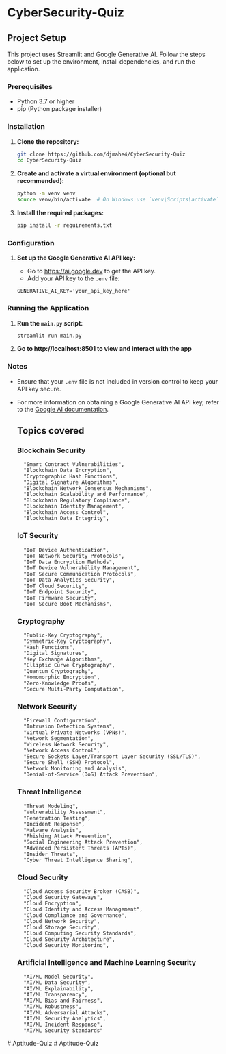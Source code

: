 # CyberSecurity-Quiz

## Project Setup

This project uses Streamlit and Google Generative AI. Follow the steps below to set up the environment, install dependencies, and run the application.

### Prerequisites

- Python 3.7 or higher
- pip (Python package installer)

### Installation

1. **Clone the repository:**

    ```sh
    git clone https://github.com/djmahe4/CyberSecurity-Quiz
    cd CyberSecurity-Quiz
    ```

2. **Create and activate a virtual environment (optional but recommended):**

    ```sh
    python -m venv venv
    source venv/bin/activate  # On Windows use `venv\Scripts\activate`
    ```

3. **Install the required packages:**

    ```sh
    pip install -r requirements.txt
    ```

### Configuration

1. **Set up the Google Generative AI API key:**

    - Go to https://ai.google.dev to get the API key.
    - Add your API key to the `.env` file:

    ```env
    GENERATIVE_AI_KEY='your_api_key_here'
    ```

### Running the Application

1. **Run the `main.py` script:**

    ```sh
    streamlit run main.py
    ```
2. **Go to http://localhost:8501 to view and interact with the app**

### Notes

- Ensure that your `.env` file is not included in version control to keep your API key secure.
- For more information on obtaining a Google Generative AI API key, refer to the [Google AI documentation](https://ai.google.dev/gemini-api/docs/api-key).

  ## Topics covered
    ### Blockchain Security
  ```
    "Smart Contract Vulnerabilities",
    "Blockchain Data Encryption",
    "Cryptographic Hash Functions",
    "Digital Signature Algorithms",
    "Blockchain Network Consensus Mechanisms",
    "Blockchain Scalability and Performance",
    "Blockchain Regulatory Compliance",
    "Blockchain Identity Management",
    "Blockchain Access Control",
    "Blockchain Data Integrity",
  ```

    ### IoT Security
  ```
    "IoT Device Authentication",
    "IoT Network Security Protocols",
    "IoT Data Encryption Methods",
    "IoT Device Vulnerability Management",
    "IoT Secure Communication Protocols",
    "IoT Data Analytics Security",
    "IoT Cloud Security",
    "IoT Endpoint Security",
    "IoT Firmware Security",
    "IoT Secure Boot Mechanisms",
  ```

    ### Cryptography
  ```
    "Public-Key Cryptography",
    "Symmetric-Key Cryptography",
    "Hash Functions",
    "Digital Signatures",
    "Key Exchange Algorithms",
    "Elliptic Curve Cryptography",
    "Quantum Cryptography",
    "Homomorphic Encryption",
    "Zero-Knowledge Proofs",
    "Secure Multi-Party Computation",
  ```

    ### Network Security
  ```
    "Firewall Configuration",
    "Intrusion Detection Systems",
    "Virtual Private Networks (VPNs)",
    "Network Segmentation",
    "Wireless Network Security",
    "Network Access Control",
    "Secure Sockets Layer/Transport Layer Security (SSL/TLS)",
    "Secure Shell (SSH) Protocol",
    "Network Monitoring and Analysis",
    "Denial-of-Service (DoS) Attack Prevention",
  ```
    ### Threat Intelligence
  ```
    "Threat Modeling",
    "Vulnerability Assessment",
    "Penetration Testing",
    "Incident Response",
    "Malware Analysis",
    "Phishing Attack Prevention",
    "Social Engineering Attack Prevention",
    "Advanced Persistent Threats (APTs)",
    "Insider Threats",
    "Cyber Threat Intelligence Sharing",
  ```

    ### Cloud Security
  ```
    "Cloud Access Security Broker (CASB)",
    "Cloud Security Gateways",
    "Cloud Encryption",
    "Cloud Identity and Access Management",
    "Cloud Compliance and Governance",
    "Cloud Network Security",
    "Cloud Storage Security",
    "Cloud Computing Security Standards",
    "Cloud Security Architecture",
    "Cloud Security Monitoring",
  ```

    ### Artificial Intelligence and Machine Learning Security
  ```
    "AI/ML Model Security",
    "AI/ML Data Security",
    "AI/ML Explainability",
    "AI/ML Transparency",
    "AI/ML Bias and Fairness",
    "AI/ML Robustness",
    "AI/ML Adversarial Attacks",
    "AI/ML Security Analytics",
    "AI/ML Incident Response",
    "AI/ML Security Standards"
  ```
#   A p t i t u d e - Q u i z 
 
 # Aptitude-Quiz
